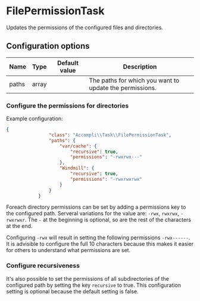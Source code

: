 # FilePermissionTask

Updates the permissions of the configured files and directories.

## Configuration options

| Name | Type | Default value | Description |
|------|------|---------------|-------------|
| paths | array |  | The paths for which you want to update the permissions. |

### Configure the permissions for directories
Example configuration:
```json
{
                "class": "Accompli\\Task\\FilePermissionTask",
                "paths": {
                    "var/cache": {
                        "recursive": true,
                        "permissions": "-rwxrwx---"
                    },
                    "Windmill": {
                        "recursive": true,
                        "permissions": "-rwxrwxrwx"
                    }
                }
            }
```

Foreach directory permissions can be set by adding a permissions key to the configured path. Serveral variations for the value are:
``` -rwx ```, ``` rwxrwx ```, ``` -rwxrwxr ```. The ``` - ``` at the beginning is optional, so are the rest of the characters at the end.

Configuring ``` -rwx ``` will result in setting the following permissions ``` -rwx------ ```. It is advisible to configure the full 10 characters because this makes it easier for others to understand what permissions are set.

### Configure recursiveness
It's also possible to set the permissions of all subdirectories of the configured path by setting the key ``` recursive ``` to true. This configuration setting is optional because the default setting is false.